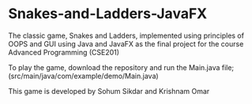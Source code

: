 # Snakes-and-Ladders-JavaFX
The classic game, Snakes and Ladders, implemented using principles of OOPS and GUI using Java and JavaFX as the final project for the course Advanced Programming (CSE201)

To play the game, download the repository and run the Main.java file; (src/main/java/com/example/demo/Main.java)

This game is developed by Sohum Sikdar and Krishnam Omar 
